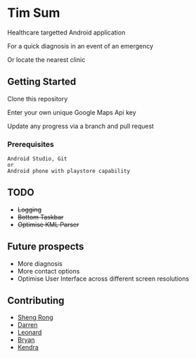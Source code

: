 # Tim Sum

Healthcare targetted Android application

For a quick diagnosis in an event of an emergency

Or locate the nearest clinic 

## Getting Started

Clone this repository 

Enter your own unique Google Maps Api key

Update any progress via a branch and pull request

### Prerequisites

```
Android Studio, Git
or 
Android phone with playstore capability 
```

## TODO

* ~~Logging~~
* ~~Bottom Taskbar~~
* ~~Optimise KML Parser~~


## Future prospects

* More diagnosis 
* More contact options
* Optimise User Interface across different screen resolutions

## Contributing

* [Sheng Rong](https://github.com/tansr7)
* [Darren](https://github.com/zuroh) 
* [Leonard](https://github.com/LeonardisOne)
* [Bryan](https://github.com/orelanthos32) 
* [Kendra](https://github.com/kendralalalaa)
